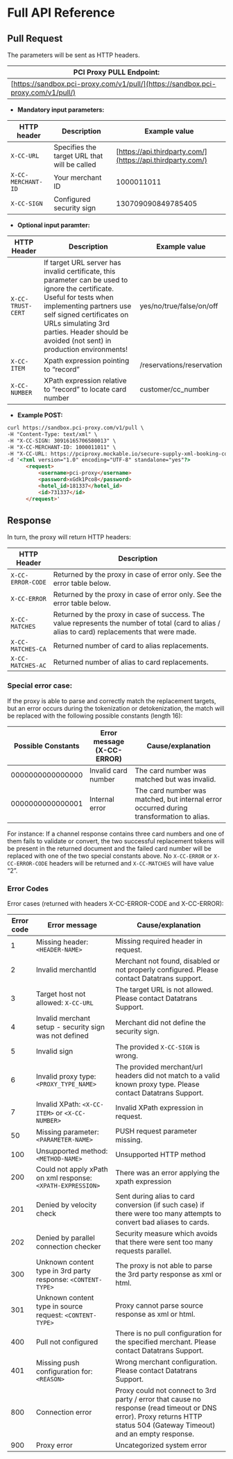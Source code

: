 # Full API Reference

## Pull Request

The parameters will be sent as HTTP headers.

| **PCI Proxy PULL Endpoint:** |
| --- |
| [https://sandbox.pci-proxy.com/v1/pull/](https://sandbox.pci-proxy.com/v1/pull/) |

* **Mandatory input parameters:**

| HTTP header | Description | Example value |
| --- | --- | --- |
| `X-CC-URL` | Specifies the target URL that will be called | [https://api.thirdparty.com/](https://api.thirdparty.com/) |
| `X-CC-MERCHANT-ID` | Your merchant ID | 1000011011 |
| `X-CC-SIGN` | Configured security sign | 130709090849785405 |

* **Optional input paramter:**

| HTTP Header | Description | Example value |
| --- | --- | --- |
| `X-CC-TRUST-CERT` | If target URL server has invalid certificate, this parameter can be used to ignore the certificate. Useful for tests when implementing partners use self signed certificates on URLs simulating 3rd parties. Header should be avoided \(not sent\) in production environments! | yes/no/true/false/on/off |
| `X-CC-ITEM` | Xpath expression pointing to “record” | /reservations/reservation |
| `X-CC-NUMBER` | XPath expression relative to “record” to locate card number | customer/cc\_number |

* **Example POST:**

```html
curl https://sandbox.pci-proxy.com/v1/pull \
-H "Content-Type: text/xml" \
-H "X-CC-SIGN: 30916165706580013" \
-H "X-CC-MERCHANT-ID: 1000011011" \
-H "X-CC-URL: https://pciproxy.mockable.io/secure-supply-xml-booking-com" \
-d '<?xml version="1.0" encoding="UTF-8" standalone="yes"?>
      <request>
          <username>pci-proxy</username>
          <password>xGdk1Pco8</password>
          <hotel_id>181337</hotel_id>
          <id>731337</id>
      </request>'
```

## Response

In turn, the proxy will return HTTP headers:

| HTTP Header | Description |
| --- | --- |
| `X-CC-ERROR-CODE` | Returned by the proxy in case of error only. See the error table below. |
| `X-CC-ERROR` | Returned by the proxy in case of error only. See the error table below. |
| `X-CC-MATCHES` | Returned by the proxy in case of success. The value represents the number of total \(card to alias / alias to card\) replacements that were made. |
| `X-CC-MATCHES-CA` | Returned number of card to alias replacements. |
| `X-CC-MATCHES-AC` | Returned number of alias to card replacements. |

### Special error case:

If the proxy is able to parse and correctly match the replacement targets, but an error occurs during the tokenization or detokenization, the match will be replaced with the following possible constants \(length  16\):

| Possible Constants | Error message \(X-CC-ERROR\) | Cause/explanation |
| --- | --- | --- |
| 0000000000000000 | Invalid card number | The card number was matched but was invalid. |
| 0000000000000001 | Internal error | The card number was matched, but internal error occurred during transformation to alias. |

For instance: If a channel response contains three card numbers and one of them fails to validate or convert, the two successful replacement tokens will be present in the returned document and the failed card number will be replaced with one of the two special constants above. No `X-CC-ERROR` or `X-CC-ERROR-CODE` headers will be returned and `X-CC-MATCHES` will have value “2”.

### Error Codes

Error cases \(returned with headers X-CC-ERROR-CODE and X-CC-ERROR\):

| Error code | Error message | Cause/explanation |
| --- | --- | --- |
| 1 | Missing header: `<HEADER-NAME>` | Missing required header in request. |
| 2 | Invalid merchantId | Merchant not found, disabled or not properly configured. Please contact Datatrans support. |
| 3 | Target host not allowed: `X-CC-URL` | The target URL is not allowed. Please contact Datatrans Support. |
| 4 | Invalid merchant setup - security sign was not defined | Merchant did not define the security sign. |
| 5 | Invalid sign | The provided `X-CC-SIGN` is wrong. |
| 6 | Invalid proxy type: `<PROXY_TYPE_NAME>` | The provided merchant/url headers did not match to a valid known proxy type. Please contact Datatrans Support. |
| 7 | Invalid XPath: `<X-CC-ITEM>` or `<X-CC-NUMBER>` | Invalid XPath expression in request. |
| 50 | Missing parameter: `<PARAMETER-NAME>` | PUSH request parameter missing. |
| 100 | Unsupported method: `<METHOD-NAME>` | Unsupported HTTP method |
| 200 | Could not apply xPath on xml response: `<XPATH-EXPRESSION>` | There was an error applying the xpath expression |
| 201 | Denied by velocity check | Sent during alias to card conversion \(if such case\) if there were too many attempts to convert bad aliases to cards. |
| 202 | Denied by parallel connection checker | Security measure which avoids that there were sent too many requests parallel. |
| 300 | Unknown content type in 3rd party response: `<CONTENT-TYPE>` | The proxy is not able to parse the 3rd party response as xml or html. |
| 301 | Unknown content type in source request: `<CONTENT-TYPE>` | Proxy cannot parse source response as xml or html. |
| 400 | Pull not configured | There is no pull configuration for the specified merchant. Please contact Datatrans Support. |
| 401 | Missing push configuration for: `<REASON>` | Wrong merchant configuration. Please contact Datatrans Support. |
| 800 | Connection error | Proxy could not connect to 3rd party / error that cause no response \(read timeout or DNS error\). Proxy returns HTTP status 504 \(Gateway Timeout\) and an empty response. |
| 900 | Proxy error | Uncategorized system error |




